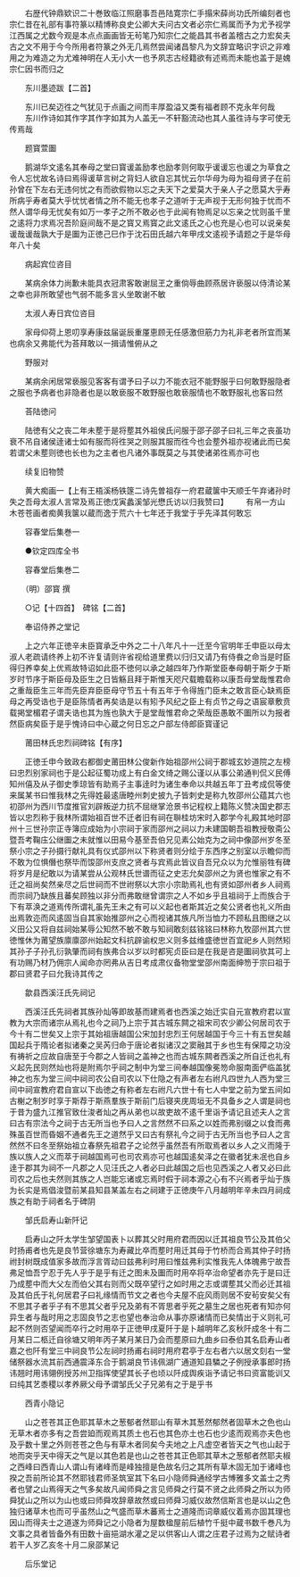<!-- { "loadSidebar": true } -->
　　右歴代钟鼎欵识二十巻致临江照磨事吾邑陆寛宗仁手搨宋薛尚功氏所编刻者也宗仁昔在礼部有事符篆以精博称良史公卿大夫问古文者必宗仁焉属而予为尤予视学江西属之尤数今观是本点点画画皆无茍笔乃知宗仁之能昌其书者盖稽古之力宏矣夫古之文不用于今今所用者符篆之外无几焉然尝闻诸昌黎凡为文辞宜略识字识之非难用之为难造之为尤难神明在人无小大一也予夙志古经籍欲有述焉而未能也盖于是媿宗仁因书而归之

　　东川墨迹跋【二首】

　　东川已矣迈徃之气犹见于点画之间而丰厚盈溢又类有福者顾不克永年何哉
　　东川作诗如其作字其作字如其为人盖无一不轩豁流动也其人虽徃诗与字可使无传焉哉

　　题寳萱圗

　　鹅湖华文逺名其奉母之堂曰寳谖盖励孝也励孝则何取乎谖谖忘也谖之为草食之令人忘忧故名诗曰焉得谖草言树之背妇人欲自忘其忧云尔华母为母为祖母贤子在前孙曾在下左右无违何忧之有而欲假物以忘之夫天下之爱莫大于亲人子之愿莫大乎寿所病乎寿者莫大乎忧忧者情之所不能无也孝子之道听于无声视于无形何独于忧而不然人谓华母无忧矣有如万一孝子之所不敢必也于此闻有物焉足以忘亲之忧则虽千里之逺将力求焉况吾阶庭间哉不是之寳又焉寳之此文逺氏之心也充是心也可以说亲矣谖哉谖哉孰大于是圗为正徳己巳作于沈石田氏越六年甲戌文逺视予请题之于是华母年八十矣

　　病起宾位咨目

　　某病余体力尚歉未能具衣冠肃客敢谢屈玊之重倘辱曲顾燕居许亵服以侍清论某之幸也非所敢望也气弱不能多言乆坐敢谢不敏

　　太淑人寿日宾位咨目

　　家母仰荷上恩叨享寿康兹届诞辰重厪恵顾无任感激但筋力为礼非老者所宜而某也病余又弗能代为荅拜敢以一揖请惟俯从之

　　野服对

　　某病余闲居常亵服见客客有谓予曰子以力不能衣冠不能野服乎曰何敢野服隐者之服也予病者也非隐者也是以敢亵服不敢野服也敢亵服情也不敢野服礼也客曰然

　　荅陆徳问

　　陆徳有父之丧二年未塟于是将塟其外祖侯氏问服于邵子邵子曰礼三年之丧虽功衰不吊自诸侯逹诸士如有服而将徃哭之则服其服而徃今也会塟外祖亦视诸此而已矣若谓父未塟则徳也长也为之主者也凡诸外事既莫之与其使诸弟徃焉亦可也

　　续复旧物赞

　　黄大痴画一【上有王梧溪杨铁篴二诗先曽祖存一府君蔵箧中天顺壬午弃诸孙时失之吾母太淑人言常及焉正徳戊寅蠡溪邹光懋氏访以归我赞曰】
　　有帛一方山木苍苍画者痴黄我箧以蔵而逸于荒六十七年还于我堂于乎先泽其何敢忘

　　容春堂后集巻一

　　●钦定四库全书

　　容春堂后集巻二

　　（明）邵寳 撰

　　○记【十四首】　碑铭【二首】

　　奉诏侍养之堂记

　　上之六年正徳辛未臣寳承乏中外之二十八年凡十一迁至今官明年壬申臣以母太淑人老疏请终养上初不许复请则许省视给道里费以归归又请乃有侍飬之命当是时臣得归养幸矣上优焉故特诏如此臣不徳何以承之越四年乃作斯堂臣奉母朝于斯夕于斯岁时节序于斯臣母及臣生之日皆觞且拜于斯惟天咫尺载瞻载称以康吾母堂哉惟君命之重哉臣生三年而先臣弃臣臣母守节五十有五年于令得旌门臣未之敢言臣心缺焉臣母之再受诰也于是臣陈情者再矣诰是以有矧予风纪之臣上有贞节之母之语宸章敷贲载掲堂楣君子谓夫诰也其为旌也孰大于是堂哉惟君命之荣哉臣愚敢不圗所以为报者然臣病矣臣于是乎愧诗曰中心蔵之何日忘之户部左侍郎臣寳谨记

　　莆田林氏忠烈祠碑铭【有序】

　　正徳壬申今致政右都御史莆田林公俊新作始祖邵州公祠于郡城玄妙道院之左榜曰忠烈别家祠也于是公起征蜀功成上有白金文绮之赐公谨以从事公弟通判侃义民傅知州僖及从子御史季琼皆有助焉子主事逹时为诸生奉命以共越五年丁丑考成侃等使来属某书曰惟我林之先得姓最逺唐睦州刺史披九子皆刺史是称九牧邵州公蕴其六也初邵州为西川节度推官刘辟叛逆力抗不屈继掌沧景书记程权上籍陈义赞决国史郡志皆以忠烈称于我林所谓始祖百世不迁者旧有祠在聨桂坊宋时入郡学今礼殿其地时邵州十三世孙宗正寺簿应成始为小宗祠于家而邵州之祠以力未建国朝吾祖教授敬斋公暨吾考鞠庒公继圗之未就惟以田易今基至吾伯兄见素公始克为之祠中像邵州岁冬至祭小宗之子孙摄行献礼具有仪式邵州以下称贤者则分绘于东西序之别室以示瞻仰而不敢为位惧僭也祭毕而馂邵州支庶之贤者与宾焉此皆议自吾兄众以为允惟丽牲有碑将岁月是纪敢以为请某尝从公观林氏世谱而征之史志允矣邵州之为贤也惟家之有不迁之祖尚矣然亲尽之后世祠而不世祔祭以大宗小宗助焉礼也有贤如邵州者乡人祠焉而宗祠乃缺族且蕃矣顾独以非分而弗敢继曾谓宗之人不如乡乎且祖祠于上而族合于下有萃涣之道焉传所谓礼虽先王未之有可以义起也者斯其近之矣公贤者也礼义所由出焉敦迩而风逺固当自其家始推邵州之心而视诸其族凡所当恤力不顾私且图继之以义田公又将自兹祠始某辱公知然不敏不敢与知祠敢刻兹铭铭曰林称九牧邵州其六世徳惟休为莆望族廪廪邵州始起文科抗辟谕权忠义则多兹维盛徳世百宜祀乡人则然矧其孙子子孙孔衍孰肇而祠有族弗合以岁以时都宪贞臣曰是在我是咨是圗祠欤其可上有功赐乃材乃佣宗人闻命亦罔弗从吉日考成肃仪备物堂堂邵州南面绅笏于宗曰祖于郡曰贤君子曰允我诗其传之

　　歙县西溪汪氏先祠记

　　西溪汪氏先祠者其族孙灿等即故基而建焉者也西溪之始迁实自元宣教府君以宣教为大宗而诸宗从焉礼也今之祠乃上宗于其古城东闗之祖宋司农少卿公何居司农于今十有二世矣又上宗于其始祖唐越国公宋加封忠烈王何居越国于今三十有五世矣越国起兵于隋论者拟诸秦之吴芮归命于唐论者拟诸汉之窦融其于乡也生有保障之功没有祷祈之应故自唐至于今郡之人皆祠之盖神之也而古城东闗者西溪之所自迁也礼有义起先民则然灿也将是附焉尔乎祠之制中为堂三间奉越国像冕笏命服南面俨临盖犹神之也东为堂三间中祠司农公自司农以下仕隐之有声者左右祔凡四世九人西为堂三间中祠宣教府君自宣以下齿徳之有称者左右祔凡六世十有七人中堂之前为堂五间如古榭之制岁时享于斯荐于斯燕羣族于斯前门后寝夹庑周垣无不具备乡之人谓是祠也于昔为盛九江推官致仕浚者灿之再从弟也以故吏故不逺千里诣予请记且述夫人之言曰古有宗法今之祠于古无所当也予曰人之言然然不曰系之以姓而弗别缀之以食而弗殊虽百世而昏姻不通者先王之道然乎又曰古有祭礼今之祠于古无所当也予曰人之言然然不曰冬至祭始祖立春祭先祖君子之论然乎虽然吾有所取焉者以乡人之义而隆于族以族人之义而萃于祠越国焉可也司农焉亦可也越国逺矣泽之在徽者犹未冺也自乡逹于郡其为祠不一凡郡之人见汪氏之人者必曰此越国之后也见西溪之人者又必曰此司农之后也夫然则其族之人岂能忘诸或忘焉时假于祠本源之心有不兴焉者乎灿于族为长实是焉倡浚暨前某县知县某盖左右之祠建于正徳庚午八月越明年辛未四月祠成族之有助于祠者名于碑阴

　　邹氏启寿山新阡记

　　启寿山之阡太学生邹望国表卜以葬其父时用府君而因以迁其祖良节公及其伯父时扬甫者也先是良节营徐塘东为寿藏比卒而塟时用迁其母于竹桥而合焉其仲子时扬祔封树既成值家多故而浮言胥动曰兹弗利时用曰惟兹弗利实惟我先人体魄弗宁故吾弗足恤吾宁忍于先人乎于是乎有迁之图未及圗而时用卒将卒治命望者亦先于是曰迁乃成塟中而大父左而伯父其右则而父既卒望行之如时用之志或谓塟其父而必迁其祖及其伯氏于礼何居君子曰礼缘情而节文之者也今夫屋不庇风雨则居不安茍安矣父有不思其子者乎子有不思其父者乎兄及弟有不胥思者乎死之墓生之居也死者有知亦何异生者与哉时用之志固良节之志也望也奉治命从事亦原诸情而已矣情出于义则礼可起不然则否望闻而卒行之时用卒于正徳甲戌夏阡于是卜越明年乙亥秋阡成冬十有二月某日二柩迁自徐塘又明年丙子某月某日乃会而塟原曰九曲乡曰泰伯其名启寿山者嘉之也阡有堂三中祠良节公左祠时扬甫右祠时用府君亭于左右者六以居文刻右一堂储祭器水流其前西通震泽东合于鹅湖良节讳佩湖广通道知县驎之子例授承事郎时扬讳翘时用讳翎例授苏州卫指挥使望其长子也顷以阡成舆疾诣予请记书曰资富能训又曰纯其艺黍稷以孝养厥父母予谓邹氏父子兄弟有之于是乎书

　　西青小隐记

　　山之苍苍其正色耶其草木之葱郁者然耶山有草木其葱然郁然者固草木之色也山无草木者亦多有之吾尝廹而观焉其质土也石也其色亦土也石也少逺而观焉亦夫色也及乎数十里之外则苍苍之色与有草木者同矣今夫地之上凡虚空者皆天之气也山起于地而突乎天中得天之气是以其色若是也山之苍苍其正色耶其草木之葱郁者然耶夫椒之西峰曰西青山人谓山有诸峰而是峰独擅是色故名归之其所有草木固无加于诸峰也揆之吾前所论其不然耶钱君师圣筑室其下名曰小隐师舜通经学古愽雅多文盖士之秀者也譬之山焉得天之气多矣故凡闻师舜之言见师舜之行莫不贤之此师舜之所以为师舜犹山之所以为山也或曰师舜攻辞章故然或曰师舜习威仪故然信斯言也是以山之色独归诸草木也而可乎虽然山之气盛而草木蕃焉士之道隆而词章威仪着焉亦固其理也因山而得夫士之道遂为师舜记之小隐者为屋数楹屋前后植竹千挺中蔵书数千巻凡为文事之具者皆备外有田数十亩挹湖水灌之足以供客山人谓之庄君子过焉为之赋诗者若干人岁乙亥冬十月二泉邵某记

　　后乐堂记


